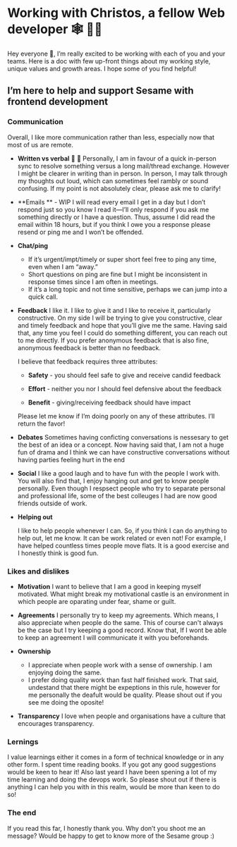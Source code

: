 # Working with Christos, a fellow Web developer :spider_web: :man_technologist:

Hey everyone :wave:, I’m really excited to be working with each of you and your teams. Here is a doc with few up-front things about my working style, unique values and growth areas. I hope some of you find helpful!

## I’m here to help and support Sesame with frontend development

### Communication

Overall, I like more communication rather than less, especially now that most of us are remote.

- **Written vs verbal** :memo: :speech_balloon:
  Personally, I am in favour of a quick in-person sync to resolve something versus a long mail/thread exchange. However I might be clearer in writing than in person. In person, I may talk through my thoughts out loud, which can sometimes feel rambly or sound confusing. If my point is not absolutely clear, please ask me to clarify!

- **Emails ** - WIP
  I will read every email I get in a day but I don’t respond just so you know I read it—I’ll only respond if you ask me something directly or I have a question. Thus, assume I did read the email within 18 hours, but if you think I owe you a response please resend or ping me and I won’t be offended.

- **Chat/ping**
  - If it’s urgent/impt/timely or super short feel free to ping any time, even when I am “away.”
  - Short questions on ping are fine but I might be inconsistent in response times since I am often in meetings.
  - If it’s a long topic and not time sensitive, perhaps we can jump into a quick call. 

- **Feedback**
  I like it. I like to give it and I like to receive it, particularly constructive. On my side I will be trying to give you constructive, clear and timely feedback and hope that you’ll give me the same. Having said that, any time you feel I could do something different, you can reach out to me directly. If you prefer anonymous feedback that is also fine, anonymous feedback is better than no feedback. 

  I believe that feedback requires three attributes:

  - **Safety** - you should feel safe to give and receive candid feedback

  - **Effort** - neither you nor I should feel defensive about the feedback

  - **Benefit** - giving/receiving feedback should have impact

  Please let me know if I’m doing poorly on any of these attributes. I’ll return the favor!

- **Debates**
  Sometimes having conficting conversations is nessesary to get the best of an idea or a concept. Now having said that, I am not a huge fun of drama and I think we can have constructive conversations without having parties feeling hurt in the end

- **Social**
  I like a good laugh and to have fun with the people I work with. You will also find that, I enjoy hanging out and get to know people personally. Even though I respsect people who try to separate personal and professional life, some of the best colleuges I had are now good friends outside of work.

- **Helping out** 

  I like to help people whenever I can. So, if you think I can do anything to help out, let me know. It can be work related or even not! For example, I have helped countless times people move flats. It is a good exercise and I honestly think is good fun.

### Likes and dislikes

- **Motivation**
  I want to believe that I am a good in keeping myself motivated. What might break my motivational castle is an environment in which people are oparating under fear, shame or guilt.  

- **Agreements**
  I personally try to keep my agreements. Which means, I also appreciate when people do the same. This of course can't always be the case but I try keeping a good record. Know that, If I wont be able to keep an agreement I will communicate it with you beforehands.

- **Ownership**
  - I appreciate when people work with a sense of ownership. I am enjoying doing the same.
  - I prefer doing quality work than fast half finished work. That said, undestand that there might be expeptions in this rule, however for me personally the deafult would be quality. Please shout out if you see me doing the oposite!

- **Transparency**
  I love when people and organisations have a culture that encourages transparency. 

### Lernings

I value learnings either it comes in a form of technical knowledge or in any other form. I spent time reading books. If you got any good suggestions would be keen to hear it! Also last yeard I have been spening a lot of my time learning and doing the devops work. So please shout out if there is anything I can help you with in this realm, would be more than keen to do so!

### The end

If you read this far, I honestly thank you. Why don’t you shoot me an message? Would be happy to get to know more of the Sesame group :)
